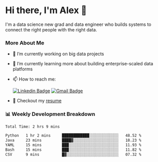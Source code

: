 # Hi there, I'm Alex  👋

I'm a data science new grad and data engineer who builds systems to connect the right people with the right data. 

### More About Me

- 🔭 I’m currently working on big data projects
- 🌱 I’m currently learning more about building enterprise-scaled data platforms
- 📫 How to reach me:

  [![Linkedin Badge](https://img.shields.io/badge/LinkedIn-0077B5?style=for-the-badge&logo=linkedin&logoColor=white)](https://www.linkedin.com/in/alex-chen-112523chen/) [![Gmail Badge](https://img.shields.io/badge/Gmail-D14836?style=for-the-badge&logo=gmail&logoColor=white)](mailto:itsalexchen@gmail.com)
- 📝 Checkout my [resume](https://itsalexchen.vercel.app/AlexChenResume.pdf)



### 📊 Weekly Development Breakdown
<!--START_SECTION:waka-->

```txt
Total Time: 2 hrs 9 mins

Python   1 hr 2 mins     ████████████░░░░░░░░░░░░░   48.52 %
Java     23 mins         ████▓░░░░░░░░░░░░░░░░░░░░   18.23 %
YAML     15 mins         ███░░░░░░░░░░░░░░░░░░░░░░   11.93 %
Bash     15 mins         ███░░░░░░░░░░░░░░░░░░░░░░   11.82 %
CSV      9 mins          █▓░░░░░░░░░░░░░░░░░░░░░░░   07.32 %
```

<!--END_SECTION:waka-->
